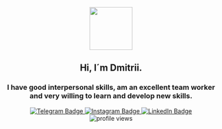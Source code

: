 <div id="header" align="center">
    <img src="https://media2.giphy.com/media/fkZukR450RQ1qnGaq9/giphy.gif?cid=790b7611eeb9cd18d772474471dd2f615026c5050b88b01c&rid=giphy.gif&ct=s" width="100"/>
</div>
    
<div id="badges" align="center">
    <h2>Hi, I´m Dmitrii.</h2>
    <h3>I have good interpersonal skills, am an excellent team worker and very willing to learn and develop new skills.</h3>
    <a href="https://t.me/dmbeloborodov">
        <img src="https://img.shields.io/badge/Telegram-2CA5E0?style=for-the-badge&logo=telegram&logoColor=white" alt="Telegram Badge"/>
    </a>
    <a href="https://www.instagram.com/dm.bel">
        <img src="https://img.shields.io/badge/Instagram-%23E4405F.svg?style=for-the-badge&logo=Instagram&logoColor=white" alt="Instagram Badge"/>
    </a>
    <a href="https://www.linkedin.com/mwlite/in/дмитрий-белобородов-478042249">
        <img src="https://img.shields.io/badge/linkedin-%230077B5.svg?style=for-the-badge&logo=linkedin&logoColor=white" alt="LinkedIn Badge"/>
    </a>
</div>

<div id="badges" align="center">
    <img src="https://komarev.com/ghpvc/?username=dmbeloborodov&style=plastic&color=brightgreen" alt="profile views"/>
</div>
